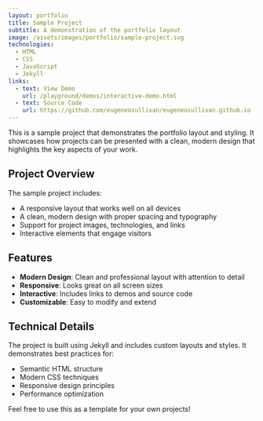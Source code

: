 ```yaml
---
layout: portfolio
title: Sample Project
subtitle: A demonstration of the portfolio layout
image: /assets/images/portfolio/sample-project.svg
technologies:
  - HTML
  - CSS
  - JavaScript
  - Jekyll
links:
  - text: View Demo
    url: /playground/demos/interactive-demo.html
  - text: Source Code
    url: https://github.com/eugeneosullivan/eugeneosullivan.github.io
---
```


This is a sample project that demonstrates the portfolio layout and styling. It showcases how projects can be presented with a clean, modern design that highlights the key aspects of your work.

## Project Overview

The sample project includes:
- A responsive layout that works well on all devices
- A clean, modern design with proper spacing and typography
- Support for project images, technologies, and links
- Interactive elements that engage visitors

## Features

- **Modern Design**: Clean and professional layout with attention to detail
- **Responsive**: Looks great on all screen sizes
- **Interactive**: Includes links to demos and source code
- **Customizable**: Easy to modify and extend

## Technical Details

The project is built using Jekyll and includes custom layouts and styles. It demonstrates best practices for:
- Semantic HTML structure
- Modern CSS techniques
- Responsive design principles
- Performance optimization

Feel free to use this as a template for your own projects! 